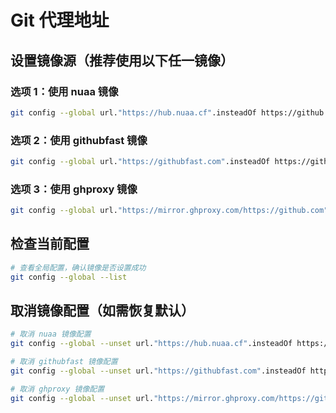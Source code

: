 # Git 代理地址

## 设置镜像源（推荐使用以下任一镜像）

### 选项 1：使用 nuaa 镜像

```bash
git config --global url."https://hub.nuaa.cf".insteadOf https://github.com
```

### 选项 2：使用 githubfast 镜像

```bash
git config --global url."https://githubfast.com".insteadOf https://github.com
```

### 选项 3：使用 ghproxy 镜像

```bash
git config --global url."https://mirror.ghproxy.com/https://github.com".insteadOf https://github.com
```

## 检查当前配置

```bash
# 查看全局配置，确认镜像是否设置成功
git config --global --list
```

## 取消镜像配置（如需恢复默认）

```bash
# 取消 nuaa 镜像配置
git config --global --unset url."https://hub.nuaa.cf".insteadOf https://github.com

# 取消 githubfast 镜像配置
git config --global --unset url."https://githubfast.com".insteadOf https://github.com

# 取消 ghproxy 镜像配置
git config --global --unset url."https://mirror.ghproxy.com/https://github.com".insteadOf https://github.com
```
